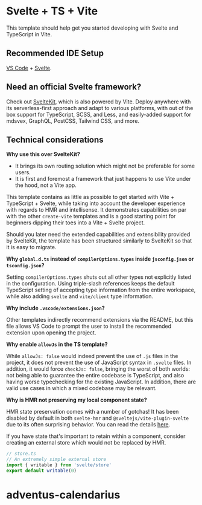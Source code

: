 # Svelte + TS + Vite

This template should help get you started developing with Svelte and TypeScript in Vite.

## Recommended IDE Setup

[VS Code](https://code.visualstudio.com/) + [Svelte](https://marketplace.visualstudio.com/items?itemName=svelte.svelte-vscode).

## Need an official Svelte framework?

Check out [SvelteKit](https://github.com/sveltejs/kit#readme), which is also powered by Vite. Deploy anywhere with its serverless-first approach and adapt to various platforms, with out of the box support for TypeScript, SCSS, and Less, and easily-added support for mdsvex, GraphQL, PostCSS, Tailwind CSS, and more.

## Technical considerations

**Why use this over SvelteKit?**

- It brings its own routing solution which might not be preferable for some users.
- It is first and foremost a framework that just happens to use Vite under the hood, not a Vite app.

This template contains as little as possible to get started with Vite + TypeScript + Svelte, while taking into account the developer experience with regards to HMR and intellisense. It demonstrates capabilities on par with the other `create-vite` templates and is a good starting point for beginners dipping their toes into a Vite + Svelte project.

Should you later need the extended capabilities and extensibility provided by SvelteKit, the template has been structured similarly to SvelteKit so that it is easy to migrate.

**Why `global.d.ts` instead of `compilerOptions.types` inside `jsconfig.json` or `tsconfig.json`?**

Setting `compilerOptions.types` shuts out all other types not explicitly listed in the configuration. Using triple-slash references keeps the default TypeScript setting of accepting type information from the entire workspace, while also adding `svelte` and `vite/client` type information.

**Why include `.vscode/extensions.json`?**

Other templates indirectly recommend extensions via the README, but this file allows VS Code to prompt the user to install the recommended extension upon opening the project.

**Why enable `allowJs` in the TS template?**

While `allowJs: false` would indeed prevent the use of `.js` files in the project, it does not prevent the use of JavaScript syntax in `.svelte` files. In addition, it would force `checkJs: false`, bringing the worst of both worlds: not being able to guarantee the entire codebase is TypeScript, and also having worse typechecking for the existing JavaScript. In addition, there are valid use cases in which a mixed codebase may be relevant.

**Why is HMR not preserving my local component state?**

HMR state preservation comes with a number of gotchas! It has been disabled by default in both `svelte-hmr` and `@sveltejs/vite-plugin-svelte` due to its often surprising behavior. You can read the details [here](https://github.com/rixo/svelte-hmr#svelte-hmr).

If you have state that's important to retain within a component, consider creating an external store which would not be replaced by HMR.

```ts
// store.ts
// An extremely simple external store
import { writable } from 'svelte/store'
export default writable(0)
```
# adventus-calendarius
